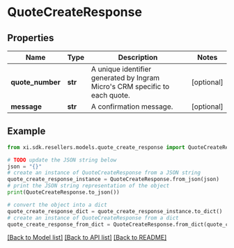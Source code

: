 # QuoteCreateResponse


## Properties

Name | Type | Description | Notes
------------ | ------------- | ------------- | -------------
**quote_number** | **str** | A unique identifier generated by Ingram Micro&#39;s CRM specific to each quote. | [optional] 
**message** | **str** | A confirmation message. | [optional] 

## Example

```python
from xi.sdk.resellers.models.quote_create_response import QuoteCreateResponse

# TODO update the JSON string below
json = "{}"
# create an instance of QuoteCreateResponse from a JSON string
quote_create_response_instance = QuoteCreateResponse.from_json(json)
# print the JSON string representation of the object
print(QuoteCreateResponse.to_json())

# convert the object into a dict
quote_create_response_dict = quote_create_response_instance.to_dict()
# create an instance of QuoteCreateResponse from a dict
quote_create_response_from_dict = QuoteCreateResponse.from_dict(quote_create_response_dict)
```
[[Back to Model list]](../README.md#documentation-for-models) [[Back to API list]](../README.md#documentation-for-api-endpoints) [[Back to README]](../README.md)


